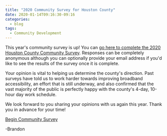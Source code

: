 ```yaml
---
title: "2020 Community Survey for Houston County"
date: 2020-01-14T09:16:30-09:16
categories:
  - blog
tags:
  - Community Development
---
```

This year's community survey is up! You can [go here to complete the 2020 Houston County Community Survey](https://s.surveyplanet.com/QmcPCMXf). Responses can be completely anonymous although you can optionally provide your email address if you'd like to see the results of the survey once it is complete.

Your opinion is vital to helping us determine the county's direction. Past surveys have told us to work harder towards improving broadband accessibility, an effort that is still underway, and also confirmed that the vast majority of the public is perfectly happy with the county's 4-day, 10-hour day work schedule.

We look forward to you sharing your opinions with us again this year. Thank you in advance for your time!

[Begin Community Survey](https://s.surveyplanet.com/QmcPCMXf)

-Brandon
